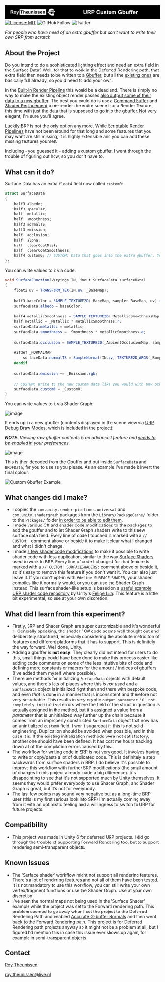  [![Roy Theunissen](Assets/Documentation~/Github%20Header.jpg)](http://roytheunissen.com)
[![License: MIT](https://img.shields.io/badge/License-MIT-brightgreen.svg)](LICENSE.md)
![GitHub Follow](https://img.shields.io/github/followers/RoyTheunissen?label=RoyTheunissen&style=social) ![Twitter](https://img.shields.io/twitter/follow/Roy_Theunissen?style=social)

_For people who have need of an extra gbuffer but don't want to write their own SRP from scratch_

## About the Project

Do you intend to do a sophisticated lighting effect and need an extra field in the Surface Data? Well, for that to work in the Deferred Rendering path, that extra field then needs to be written to a [Gbuffer](https://en.wikipedia.org/wiki/Deferred_shading), but all the [existing ones](https://docs.unity3d.com/Packages/com.unity.render-pipelines.universal@13.1/manual/rendering/deferred-rendering-path.html) are basically full already, so you'd need to add your own.

In the [Built-in Render Pipeline](https://docs.unity3d.com/Manual/built-in-render-pipeline.html) this would be a dead end. There is simply no way to make the existing object render passes [also output some of their data to a new gbuffer](https://en.wikipedia.org/wiki/Multiple_Render_Targets). The best you could do is use a [Command Buffer](https://docs.unity3d.com/ScriptReference/Rendering.CommandBuffer.html) and [Shader Replacement](https://docs.unity3d.com/Manual/SL-ShaderReplacement.html) to re-render the entire scene into a Render Texture, this time with just the data that is supposed to go into the gbuffer. Not very elegant, I'm sure you'll agree.

Luckily BRP is not the only option any more. While [Scriptable Render Pipelines](https://docs.unity3d.com/Manual/scriptable-render-pipeline-introduction.html) have not been around for that long and some features that you may want are still missing, it is highly extensible and you can add these missing features yourself.

Including - you guessed it - adding a custom gbuffer. I went through the trouble of figuring out how, so you don't have to.

## What can it do?

Surface Data has an extra `float4` field now called `custom0`:

```cs
struct SurfaceData
{
    half3 albedo;
    half3 specular;
    half  metallic;
    half  smoothness;
    half3 normalTS;
    half3 emission;
    half  occlusion;
    half  alpha;
    half  clearCoatMask;
    half  clearCoatSmoothness;
    half4 custom0; // CUSTOM: Data that goes into the extra gbuffer. You can also split this up into separate fields.
};
```

You can write values to it via code:

```cs
void SurfaceFunction(Varyings IN, inout SurfaceData surfaceData)
{
    float2 uv = TRANSFORM_TEX(IN.uv, _BaseMap);
    
    half3 baseColor = SAMPLE_TEXTURE2D(_BaseMap, sampler_BaseMap, uv).rgb * _BaseColor.rgb;
    surfaceData.albedo = baseColor;
    
    half4 metallicSmoothness = SAMPLE_TEXTURE2D(_MetallicSmoothnessMap, sampler_BaseMap, uv);
    half metallic = _Metallic * metallicSmoothness.r;
    surfaceData.metallic = metallic;
    surfaceData.smoothness = _Smoothness * metallicSmoothness.a;
    
    surfaceData.occlusion = SAMPLE_TEXTURE2D(_AmbientOcclusionMap, sampler_BaseMap, uv).g * _OcclusionStrength;
    
    #ifdef _NORMALMAP
        surfaceData.normalTS = SampleNormal(IN.uv, TEXTURE2D_ARGS(_BumpMap, sampler_BumpMap), _BumpScale);
    #endif
    
    surfaceData.emission += _Emission.rgb;

    // CUSTOM: Write to the new custom data like you would with any other SurfaceData field.
    surfaceData.custom0 = _Custom0;
}
```
You can write values to it via Shader Graph:

![image](https://github.com/user-attachments/assets/0fce47e3-fc16-4d5a-bc91-77d452397a38)

It ends up in a new gbuffer (contents displayed in the scene view via [URP Debug Draw Modes](https://github.com/RoyTheunissen/URP-Debug-Draw-Modes), which is included in the project):

_**NOTE**: Viewing raw gbuffer contents is an advanced feature and [needs to be enabled in your preferences](https://github.com/RoyTheunissen/URP-Debug-Draw-Modes#:~:text=If%20you%20want%20to%20use%20the%20advanced%20debug%20draw%20modes%2C%20for%20example%20to%20view%20the%20unfiltered%20Gbuffers%2C%20head%20to%20Edit%20%3E%20Preferences...%20%3E%20URP%20Debug%20Draw%20Modes%20%3E%20Active%20Categories%20and%20enable%20the%20Gbuffer%20category)_

![image](https://github.com/user-attachments/assets/17f12942-518f-4cb9-9d78-eaffd523e64e)

This is then decoded from the Gbuffer and put inside `SurfaceData` and `BRDFData`, for you to use as you please. As an example I've made it invert the final colour:

![Custom Gbuffer Example](https://github.com/user-attachments/assets/03e5be36-9522-4def-adc3-2f6edae9ea48)


## What changes did I make?
- I copied the `com.unity.render-pipelines.universal` and `com.unity.shadergraph` packages from the `Library/PackageCache/` folder to the `Packages/` folder [in order to be able to edit them](https://support.unity.com/hc/en-us/articles/9113460764052-How-can-I-modify-built-in-packages).
- I made [various C# and shader code modifications](https://github.com/RoyTheunissen/URP-Custom-Gbuffer/pull/1) to the packages to add the gbuffer and to let Shader Graph shaders write to this new surface data field. Every line of code I touched is marked with a `// CUSTOM: ` comment above or beside it to make it clear what I changed and what I didn't change.
- I made [a few shader code modifications](https://github.com/RoyTheunissen/URP-Custom-Gbuffer/pull/2) to make it possible to write shader code with less duplication, similar to the way [Surface Shaders](https://docs.unity3d.com/Manual/SL-SurfaceShaders.html) used to work in BRP. Every line of code I changed for that feature is marked with a `// CUSTOM: SURFACESHADERS:` comment above or beside it, so it's easy to remove this feature if you don't want it.
  You can also just leave it. If you don't opt-in with `#define SURFACE_SHADER`, your shader compiles like it normally would, or you can use the Shader Graph instead. This surface shader-like setup is based on a [useful example URP shader code repository](https://github.com/phi-lira/UniversalShaderExamples/tree/master/Assets/_ExampleScenes/51_LitPhysicallyBased) by Unity's [Felipe Lira](https://github.com/phi-lira). This feature is a little bit experimental, so use at your own discretion.

## What did I learn from this experiment?
- Firstly, SRP and Shader Graph are super customizable and it's wonderful ✨ Generally speaking, the shader / C# code seems well thought out and deliberately structured, especially considering the absolute metric ton of features and different platforms that it has to support. This is definitely the way forward. Well done, Unity.
- Adding a gbuffer is **not easy**. They clearly did not intend for users to do this, small things could have been done to make this process easier like adding code comments on some of the less intuitive bits of code and defining more constants or macros for the amount / indices of gbuffers (I've added them myself where possible).
- There are methods for initializing `SurfaceData` objects with default values, and there's lots of places where this _is not used_ and a `SurfaceData` object is initialized right then and there with bespoke code, and even _that_ is done in a manner that is inconsistent and therefore not very searchable. This results in very cryptic `output parameter 'X' not completely initialized` errors where the field of the struct in question *is* actually assigned in the method, but it's assigned a value from a _parameter_ that is uninitialized way further up the chain because it comes from an improperly constructed `SurfaceData` object that now has an uninitialized `custom0` field. I won't sugarcoat it: this is not solid engineering. Duplication should be avoided when possible, and in this case it is. If the existing initialization methods were not satisfactory, another one should have been defined. It has cost me hours tracking down all of the compilation errors caused by this.
- The workflow for writing code in SRP is not very good. It involves having to write or copy/paste a lot of duplicated code. This is definitely a step backwards from surface shaders in BRP. I do believe it's possible to improve this workflow with further SRP modifications (the small amount of changes in this project already made a big difference). It's disappointing to see that it's not supported much by Unity themselves. It seems they would prefer everybody to use Shader Graph, and Shader Graph is great, but it's not for everybody.
- The last few points may sound very negative but as a long-time BRP user (this is my first serious look into SRP) I'm actually coming away from it with an optimistic feeling and a willingness to switch to URP for future projects.

## Compatibility

- This project was made in Unity 6 for deferred URP projects. I did go through the trouble of supporting Forward Rendering too, but to support rendering semi-transparent objects.

## Known Issues
- The 'Surface shader' workflow might not support all rendering features. There's a lot of rendering features and not all of them have been tested. It is not mandatory to use this workflow, you can still write your own vertex/fragment functions or use the Shader Graph. Use at your own discretion.
- I've seen the normal maps not being used in the 'Surface Shader' example while the project was set to the Forward rendering path. This problem seemed to go away when I set the project to the Deferred Rendering Path and enabled [Accurate G-buffer Normals](https://docs.unity3d.com/Packages/com.unity.render-pipelines.universal@13.1/manual/rendering/deferred-rendering-path.html#accurate-g-buffer-normals) and then went back to the Forward Rendering path. This project is for Deferred Rendering path projects anyway so it might not be a problem at all, but I figured I'd mention this in case this issue ever shows up again, for example in semi-transparent objects.

## Contact
[Roy Theunissen](https://roytheunissen.com)

[roy.theunissen@live.nl](mailto:roy.theunissen@live.nl)
